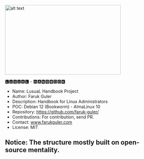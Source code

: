 <img src="https://farukguler.com/assets/img/handbook.jpg" alt="alt text" width="380" height="230">

🅻🆄🆂🆄🅰🅻 - 🅷🅰🅽🅳🅱🅾🅾🅺
- Name: LusuaL Handbook Project
- Author: Faruk Guler
- Description: Handbook for Linux Administrators
- POC: Debian 12 (Bookworm) - AlmaLinux 10
- Repository: https://github.com/faruk-guler/
- Contributions: For contribution, send PR.
- Contact: www.farukguler.com
- License: MIT
## Notice: The structure mostly built on open-source mentality.
